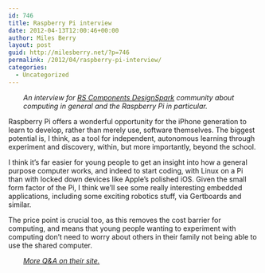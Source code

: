 ```yaml
---
id: 746
title: Raspberry Pi interview
date: 2012-04-13T12:00:46+00:00
author: Miles Berry
layout: post
guid: http://milesberry.net/?p=746
permalink: /2012/04/raspberry-pi-interview/
categories:
  - Uncategorized
---
```

<p style="padding-left: 30px;">
  <em>An interview for <a href="http://www.designspark.com/content/pi-perspectives-miles-berry-naace">RS Components DesignSpark</a> community about computing in general and the Raspberry Pi in particular.</em>
</p>

Raspberry Pi offers a wonderful opportunity for the iPhone generation to learn to develop, rather than merely use, software themselves. The biggest potential is, I think, as a tool for independent, autonomous learning through experiment and discovery, within, but more importantly, beyond the school.

I think it&#8217;s far easier for young people to get an insight into how a general purpose computer works, and indeed to start coding, with Linux on a Pi than with locked down devices like Apple&#8217;s polished iOS. Given the small form factor of the Pi, I think we&#8217;ll see some really interesting embedded applications, including some exciting robotics stuff, via Gertboards and similar.

The price point is crucial too, as this removes the cost barrier for computing, and means that young people wanting to experiment with computing don&#8217;t need to worry about others in their family not being able to use the shared computer.

<p style="padding-left: 30px;">
  <a href="http://www.designspark.com/content/pi-perspectives-miles-berry-naace"><em>More Q&A on their site.</em></a><!--more-->
</p>
